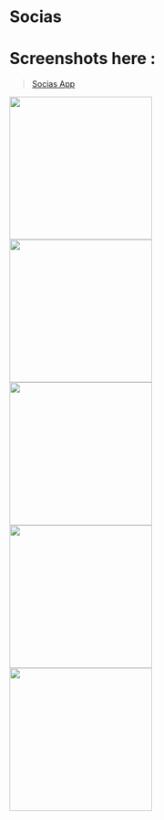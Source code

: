 # Socias

# Screenshots here :

<blockquote class="imgur-embed-pub" lang="en" data-id="a/wbAnW"><a href="http://imgur.com/a/p9Mj5">Socias App</a></blockquote><script async src="//s.imgur.com/min/embed.js" charset="utf-8"></script>


<a href="http://i.imgur.com/xOh01kW.jpg"><img src="http://i.imgur.com/xOh01kW.jpg" align="left" width="250"></a>
<a href="http://i.imgur.com/RLbjlot.jpg"><img src="http://i.imgur.com/RLbjlot.jpg" align="left" width="250"></a>
<a href="http://i.imgur.com/97Fv8HR.jpg"><img src="http://i.imgur.com/97Fv8HR.jpg" align="left" width="250"></a>
<a href="http://i.imgur.com/YaVDzFC.jpg"><img src="http://i.imgur.com/YaVDzFC.jpg" align="left" width="250"></a>
<a href="http://i.imgur.com/YFaHOFo.jpg"><img src="http://i.imgur.com/YFaHOFo.jpg" align="left" width="250"></a>

